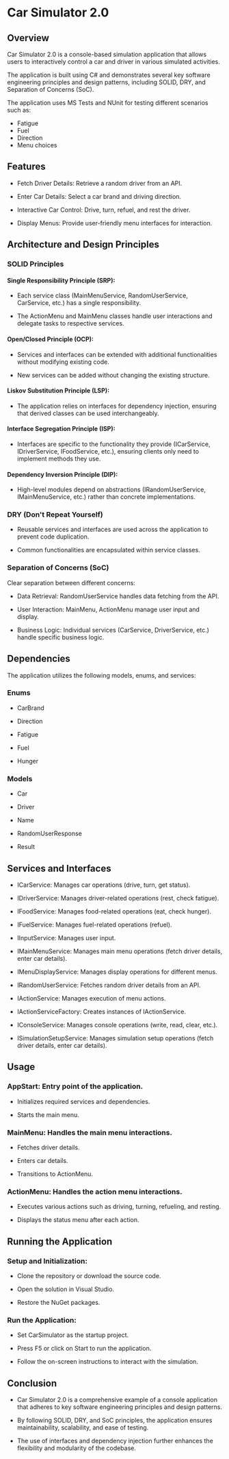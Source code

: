 # Car Simulator 2.0

## Overview

Car Simulator 2.0 is a console-based simulation application that allows users to interactively control a car and driver in various simulated activities. 

The application is built using C# and demonstrates several key software engineering principles and design patterns, including SOLID, DRY, and Separation of Concerns (SoC).

The application uses MS Tests and NUnit for testing different scenarios such as:
* Fatigue
* Fuel
* Direction
* Menu choices

## Features

* Fetch Driver Details: Retrieve a random driver from an API.

* Enter Car Details: Select a car brand and driving direction.

* Interactive Car Control: Drive, turn, refuel, and rest the driver.

* Display Menus: Provide user-friendly menu interfaces for interaction.

## Architecture and Design Principles

### SOLID Principles

#### Single Responsibility Principle (SRP):

* Each service class (MainMenuService, RandomUserService, CarService, etc.) has a single responsibility.

* The ActionMenu and MainMenu classes handle user interactions and delegate tasks to respective services.

#### Open/Closed Principle (OCP):

* Services and interfaces can be extended with additional functionalities without modifying existing code.

* New services can be added without changing the existing structure.

#### Liskov Substitution Principle (LSP):

* The application relies on interfaces for dependency injection, ensuring that derived classes can be used interchangeably.

#### Interface Segregation Principle (ISP):

* Interfaces are specific to the functionality they provide (ICarService, IDriverService, IFoodService, etc.), ensuring clients only need to implement methods they use.

#### Dependency Inversion Principle (DIP):

* High-level modules depend on abstractions (IRandomUserService, IMainMenuService, etc.) rather than concrete implementations.

### DRY (Don't Repeat Yourself)

* Reusable services and interfaces are used across the application to prevent code duplication.

* Common functionalities are encapsulated within service classes.

### Separation of Concerns (SoC)

Clear separation between different concerns:

* Data Retrieval: RandomUserService handles data fetching from the API.

* User Interaction: MainMenu, ActionMenu manage user input and display.

* Business Logic: Individual services (CarService, DriverService, etc.) handle specific business logic.

## Dependencies

The application utilizes the following models, enums, and services:

### Enums

* CarBrand

* Direction

* Fatigue

* Fuel

* Hunger

### Models

* Car

* Driver

* Name

* RandomUserResponse

* Result

## Services and Interfaces

* ICarService: Manages car operations (drive, turn, get status).

* IDriverService: Manages driver-related operations (rest, check fatigue).

* IFoodService: Manages food-related operations (eat, check hunger).

* IFuelService: Manages fuel-related operations (refuel).

* IInputService: Manages user input.

* IMainMenuService: Manages main menu operations (fetch driver details, enter car details).

* IMenuDisplayService: Manages display operations for different menus.

* IRandomUserService: Fetches random driver details from an API.

* IActionService: Manages execution of menu actions.

* IActionServiceFactory: Creates instances of IActionService.

* IConsoleService: Manages console operations (write, read, clear, etc.).

* ISimulationSetupService: Manages simulation setup operations (fetch driver details, enter car details).

## Usage

### AppStart: Entry point of the application.

* Initializes required services and dependencies.

* Starts the main menu.

### MainMenu: Handles the main menu interactions.

* Fetches driver details.

* Enters car details.

* Transitions to ActionMenu.

### ActionMenu: Handles the action menu interactions.

* Executes various actions such as driving, turning, refueling, and resting.

* Displays the status menu after each action.

## Running the Application

### Setup and Initialization:

* Clone the repository or download the source code.

* Open the solution in Visual Studio.

* Restore the NuGet packages.

### Run the Application:

* Set CarSimulator as the startup project.

* Press F5 or click on Start to run the application.

* Follow the on-screen instructions to interact with the simulation.

## Conclusion
* Car Simulator 2.0 is a comprehensive example of a console application that adheres to key software engineering principles and design patterns.

* By following SOLID, DRY, and SoC principles, the application ensures maintainability, scalability, and ease of testing.

* The use of interfaces and dependency injection further enhances the flexibility and modularity of the codebase.
